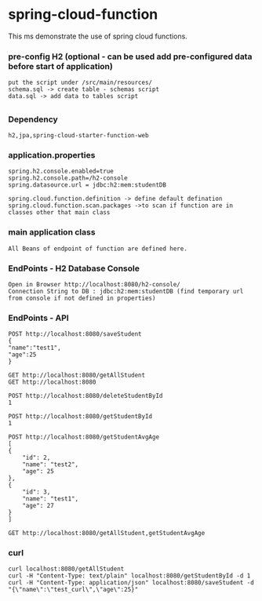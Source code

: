 # spring-cloud-function
This ms demonstrate the use of spring cloud functions.

### pre-config H2 (optional - can be used add pre-configured data before start of application)
	put the script under /src/main/resources/
	schema.sql -> create table - schemas script
	data.sql -> add data to tables script
##
### Dependency
    h2,jpa,spring-cloud-starter-function-web

### application.properties
    spring.h2.console.enabled=true
	spring.h2.console.path=/h2-console
	spring.datasource.url = jdbc:h2:mem:studentDB

    spring.cloud.function.definition -> define default defination
    spring.cloud.function.scan.packages ->to scan if function are in classes other that main class

### main application class
    All Beans of endpoint of function are defined here.

### EndPoints - H2 Database Console
	Open in Browser http://localhost:8080/h2-console/
	Connection String to DB : jdbc:h2:mem:studentDB (find temporary url from console if not defined in properties)


### EndPoints - API
    POST http://localhost:8080/saveStudent
    {
    "name":"test1",
    "age":25
    }

    GET http://localhost:8080/getAllStudent
    GET http://localhost:8080
	
	POST http://localhost:8080/deleteStudentById
	1

	POST http://localhost:8080/getStudentById
    1

    POST http://localhost:8080/getStudentAvgAge
    [
    {
        "id": 2,
        "name": "test2",
        "age": 25
    },
    {
        "id": 3,
        "name": "test1",
        "age": 27
    }
    ]
    
    GET http://localhost:8080/getAllStudent,getStudentAvgAge
	
### curl
    curl localhost:8080/getAllStudent
    curl -H "Content-Type: text/plain" localhost:8080/getStudentById -d 1
    curl -H "Content-Type: application/json" localhost:8080/saveStudent -d "{\"name\":\"test_curl\",\"age\":25}"
